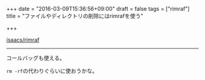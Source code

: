 +++
date = "2016-03-09T15:36:56+09:00"
draft = false
tags = ["rimraf"]
title = "ファイルやディレクトリの削除にはrimrafを使う"

+++


[isaacs/rimraf](https://github.com/isaacs/rimraf)

<hr>

コールバッグも使える。

`rm -rf`の代わりぐらいに使おうかな。
